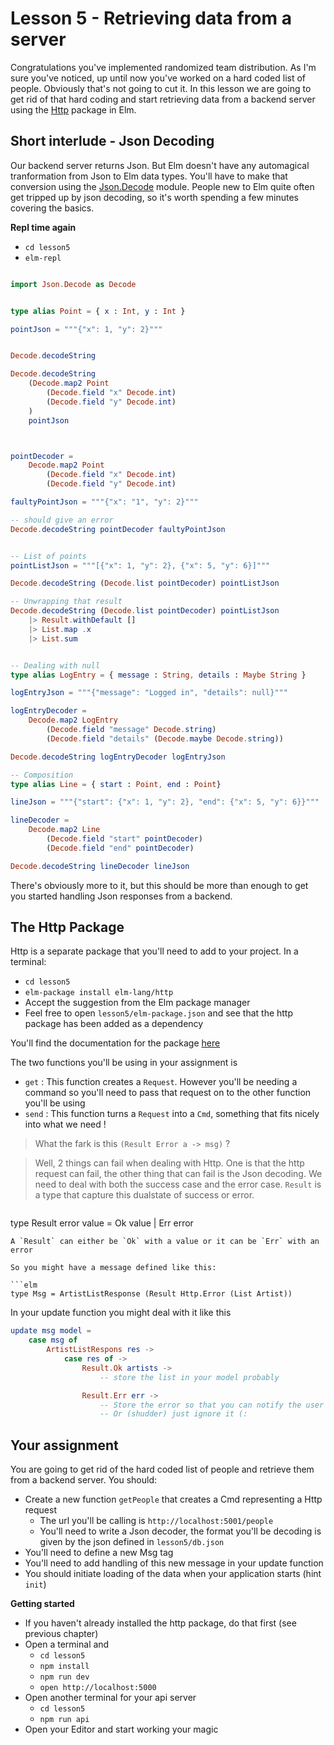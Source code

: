 # Lesson 5 - Retrieving data from a server
Congratulations you've implemented randomized team distribution. As I'm sure you've noticed, up until now you've worked on a hard coded list of people. Obviously that's not going to cut it. In this lesson we are going to get rid of that hard coding and start retrieving data from a backend server using the [Http](http://package.elm-lang.org/packages/elm-lang/http/latest) package in Elm.



## Short interlude - Json Decoding
Our backend server returns Json. But Elm doesn't have any automagical tranformation from Json to Elm data types. You'll have to make that conversion using the [Json.Decode](http://package.elm-lang.org/packages/elm-lang/core/latest/Json-Decode) module. People new to Elm quite often get tripped up by json decoding, so it's worth spending a few minutes covering the basics.


**Repl time again**
- `cd lesson5`
- `elm-repl`


```elm

import Json.Decode as Decode


type alias Point = { x : Int, y : Int }

pointJson = """{"x": 1, "y": 2}"""


Decode.decodeString

Decode.decodeString
    (Decode.map2 Point
        (Decode.field "x" Decode.int)
        (Decode.field "y" Decode.int)
    )
    pointJson



pointDecoder =
    Decode.map2 Point
        (Decode.field "x" Decode.int)
        (Decode.field "y" Decode.int)

faultyPointJson = """{"x": "1", "y": 2}"""

-- should give an error
Decode.decodeString pointDecoder faultyPointJson


-- List of points
pointListJson = """[{"x": 1, "y": 2}, {"x": 5, "y": 6}]"""

Decode.decodeString (Decode.list pointDecoder) pointListJson

-- Unwrapping that result
Decode.decodeString (Decode.list pointDecoder) pointListJson
    |> Result.withDefault []
    |> List.map .x
    |> List.sum


-- Dealing with null
type alias LogEntry = { message : String, details : Maybe String }

logEntryJson = """{"message": "Logged in", "details": null}"""

logEntryDecoder =
    Decode.map2 LogEntry
        (Decode.field "message" Decode.string)
        (Decode.field "details" (Decode.maybe Decode.string))

Decode.decodeString logEntryDecoder logEntryJson

-- Composition
type alias Line = { start : Point, end : Point}

lineJson = """{"start": {"x": 1, "y": 2}, "end": {"x": 5, "y": 6}}"""

lineDecoder =
    Decode.map2 Line
        (Decode.field "start" pointDecoder)
        (Decode.field "end" pointDecoder)

Decode.decodeString lineDecoder lineJson


```

There's obviously more to it, but this should be more than enough to get you started handling Json responses from a backend.


## The Http Package
Http is a separate package that you'll need to add to your project.
In a terminal:
- `cd lesson5`
- `elm-package install elm-lang/http`
- Accept the suggestion from the Elm package manager
- Feel free to open `lesson5/elm-package.json` and see that the http package has been added as a dependency


You'll find the documentation for the package [here](http://package.elm-lang.org/packages/elm-lang/http/latest/Http)


The two functions you'll be using in your assignment is
- `get` : This function creates a `Request`. However you'll be needing a command so you'll need to pass that request on to the other function you'll be using
- `send` : This function turns a `Request` into a `Cmd`, something that fits nicely into what we need !


> What the fark is this `(Result Error a -> msg)` ?

> Well, 2 things can fail when dealing with Http. One is that the http request can fail, the other thing that can fail is the Json decoding. We need to deal with both the success case and the error case. `Result` is a type that capture this dualstate of success or error.

> ```elm
type Result error value
    = Ok value
    | Err error
```
A `Result` can either be `Ok` with a value or it can be `Err` with an error

So you might have a message defined like this:

```elm
type Msg = ArtistListResponse (Result Http.Error (List Artist))
```

In your update function you might deal with it like this

```elm
update msg model =
    case msg of
        ArtistListRespons res ->
            case res of ->
                Result.Ok artists ->
                    -- store the list in your model probably

                Result.Err err ->
                    -- Store the error so that you can notify the user of an error
                    -- Or (shudder) just ignore it (:

```


## Your assignment
You are going to get rid of the hard coded list of people and retrieve them from a backend server. You should:
- Create a new function `getPeople` that creates a Cmd representing a Http request
  - The url you'll be calling is `http://localhost:5001/people`
  - You'll need to write a Json decoder, the format you'll be decoding is given by the json defined in `lesson5/db.json`
- You'll need to define a new Msg tag
- You'll need to add handling of this new message in your update function
- You should initiate loading of the data when your application starts (hint `init`)


**Getting started**
- If you haven't already installed the http package, do that first (see previous chapter)
- Open a terminal and
  - `cd lesson5`
  - `npm install`
  - `npm run dev`
  - `open http://localhost:5000`
- Open another terminal for your api server
  - `cd lesson5`
  - `npm run api`
- Open your Editor and start working your magic





